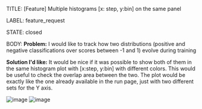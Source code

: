 TITLE:
[Feature] Multiple histograms [x: step, y:bin] on the same panel

LABEL:
feature_request

STATE:
closed

BODY:
**Problem:**
I would like to track how two distributions (positive and negative classifications over scores between -1 and 1) evolve during training

**Solution I'd like:**
It would be nice if it was possible to show both of them in the same histogram plot with [x:step, y:bin] with different colors.
This would be useful to check the overlap area between the two.
The plot would be exactly like the one already available in the run page, just with two different sets for the Y axis.

![image](https://user-images.githubusercontent.com/10034153/113748574-f15f0180-9708-11eb-9028-496a15ca11ec.png)
![image](https://user-images.githubusercontent.com/10034153/113749731-40f1fd00-970a-11eb-920c-8b869d5ecfaa.png)



